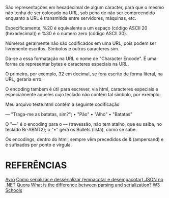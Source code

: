 São representações em hexadecimal de algum caracter, 
para que o mesmo não tenha de ser colocado na URL, 
sob pena de não ser compreendido enquanto a URL é 
transmitida entre servidores, máquinas, etc.

Especificamente, 
%20 é equivalente a um espaço (código ASCII 20 (hexadecimal)) e 
%30 é o número zero (código ASCII 30). 

Números geralmente não são codificados em uma URL, 
pois podem ser livremente escritos. 
Símbolos e outros caracteres sim.

Dá-se a essa formatação na URL 
o nome de "Character Encode". 
É uma forma de representar bytes e 
caracteres especiais na URL. 

O primeiro, por exemplo, 32 em decimal, 
se fora escrito de forma literal, na URL, 
geraria erro.

O encoding também é útil para escrever, 
via html, 
caracteres especiais e 
especialmente aqueles cujo teclado não contém tal símbolo, por exemplo:

Meu arquivo teste.html contém a seguinte codificação

  &mdash; "Traga-me as batatas, sim?";
  &bull;  "Pão"
  &bull;  "Alho"
  &bull;  "Batatas"

O "&mdash;" é o encoding para o — (travessão, não tem atalho, que eu saiba, no teclado Br-ABNT2); 
o "&bull;" gera os Bullets (lista), como se sabe. 

Os encodings, dentro do html, sempre vêm precedidos de & (ampersand) e 
é sufixados por ponto e vírgula.

# REFERÊNCIAS
[Avro](https://www.tutorialspoint.com/avro/serialization_using_parsers.htm)
[Como serializar e desserializar (empacotar e desempacotar) JSON no .NET](https://docs.microsoft.com/pt-br/dotnet/standard/serialization/system-text-json-how-to?pivots=dotnet-6-0)
[Quora](https://pt.quora.com/O-que-significa-20-e-30-em-URL)
[What is the difference between parsing and serialization?](https://dev.to/coolshaurya/what-is-the-difference-between-parsing-and-serialization-543b)
[W3 Schools](https://www.w3schools.com/tags/ref_urlencode.asp)
